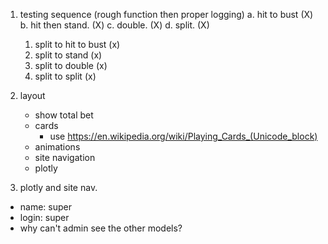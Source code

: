 1. testing sequence (rough function then proper logging)
   a. hit to bust (X)
   b. hit then stand. (X)
   c. double. (X)
   d. split. (X)

   1. split to hit to bust (x)
   2. split to stand (x)
   3. split to double (x)
   4. split to split (x)

2. layout

   - show total bet
   - cards
     - use https://en.wikipedia.org/wiki/Playing_Cards_(Unicode_block)
   - animations
   - site navigation
   - plotly

3. plotly and site nav.

- name: super
- login: super
- why can't admin see the other models?
